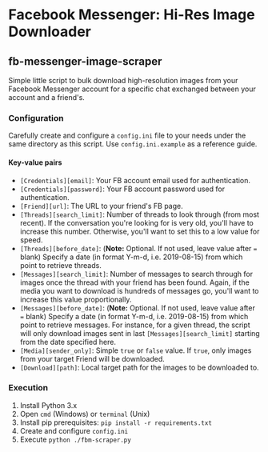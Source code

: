 # Facebook Messenger: Hi-Res Image Downloader
## fb-messenger-image-scraper
Simple little script to bulk download high-resolution images from your Facebook Messenger account for a specific chat exchanged between your account and a friend's.

### Configuration

Carefully create and configure a `config.ini` file to your needs under the same directory as this script.
Use `config.ini.example` as a reference guide.

#### Key-value pairs

- `[Credentials][email]`: Your FB account email used for authentication.
- `[Credentials][password]`: Your FB account password used for authentication.
- `[Friend][url]`: The URL to your friend's FB page.
- `[Threads][search_limit]`: Number of threads to look through (from most recent). If the conversation you're looking for is very old, you'll have to increase this number. Otherwise, you'll want to set this to a low value for speed.
- `[Threads][before_date]`: (**Note:** Optional. If not used, leave value after `=` blank) Specify a date (in format Y-m-d, i.e. 2019-08-15) from which point to retrieve threads. 
- `[Messages][search_limit]`: Number of messages to search through for images once the thread with your friend has been found. Again, if the media you want to download is hundreds of messages go, you'll want to increase this value proportionally.
- `[Messages][before_date]`: (**Note:** Optional. If not used, leave value after `=` blank) Specify a date (in format Y-m-d, i.e. 2019-08-15) from which point to retrieve messages. For instance, for a given thread, the script will only download images sent in last `[Messages][search_limit]` starting from the date specified here.
- `[Media][sender_only]`: Simple `true` or `false` value. If `true`, only images from your target Friend will be downloaded. 
- `[Download][path]`: Local target path for the images to be downloaded to.

### Execution

1. Install Python 3.x
2. Open `cmd` (Windows) or `terminal` (Unix)
3. Install pip prerequisites: `pip install -r requirements.txt`
4. Create and configure `config.ini`
5. Execute `python ./fbm-scraper.py`
